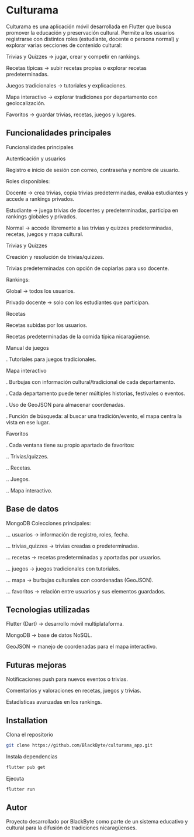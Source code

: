 # Culturama

Culturama es una aplicación móvil desarrollada en Flutter que busca promover la educación y preservación cultural.
Permite a los usuarios registrarse con distintos roles (estudiante, docente o persona normal) y explorar varias secciones de contenido cultural:

Trivias y Quizzes → jugar, crear y competir en rankings.

Recetas típicas → subir recetas propias o explorar recetas predeterminadas.

Juegos tradicionales → tutoriales y explicaciones.

Mapa interactivo → explorar tradiciones por departamento con geolocalización.

Favoritos → guardar trivias, recetas, juegos y lugares.

## Funcionalidades principales
Funcionalidades principales

Autenticación y usuarios

Registro e inicio de sesión con correo, contraseña y nombre de usuario.

Roles disponibles:

Docente → crea trivias, copia trivias predeterminadas, evalúa estudiantes y accede a rankings privados.

Estudiante → juega trivias de docentes y predeterminadas, participa en rankings globales y privados.

Normal → accede libremente a las trivias y quizzes predeterminadas, recetas, juegos y mapa cultural.

Trivias y Quizzes

Creación y resolución de trivias/quizzes.

Trivias predeterminadas con opción de copiarlas para uso docente.

Rankings:

Global → todos los usuarios.

Privado docente → solo con los estudiantes que participan.

Recetas

Recetas subidas por los usuarios.

Recetas predeterminadas de la comida típica nicaragüense.

Manual de juegos

. Tutoriales para juegos tradicionales.

Mapa interactivo

. Burbujas con información cultural/tradicional de cada departamento.

. Cada departamento puede tener múltiples historias, festivales o eventos.

. Uso de GeoJSON para almacenar coordenadas.

. Función de búsqueda: al buscar una tradición/evento, el mapa centra la vista en ese lugar.

Favoritos

. Cada ventana tiene su propio apartado de favoritos:

.. Trivias/quizzes.

.. Recetas.

.. Juegos.

.. Mapa interactivo.

## Base de datos
MongoDB
Colecciones principales:

... usuarios → información de registro, roles, fecha.

... trivias_quizzes → trivias creadas o predeterminadas.

... recetas → recetas predeterminadas y aportadas por usuarios.

... juegos → juegos tradicionales con tutoriales.

... mapa → burbujas culturales con coordenadas (GeoJSON).

... favoritos → relación entre usuarios y sus elementos guardados.

## Tecnologias utilizadas
Flutter (Dart) → desarrollo móvil multiplataforma.

MongoDB → base de datos NoSQL.

GeoJSON → manejo de coordenadas para el mapa interactivo.
## Futuras mejoras

Notificaciones push para nuevos eventos o trivias.

Comentarios y valoraciones en recetas, juegos y trivias.

Estadísticas avanzadas en los rankings.
## Installation

Clona el repositorio
```bash
git clone https://github.com/BlackByte/culturama_app.git
```
Instala dependencias
```bash
flutter pub get
```
Ejecuta
```bash
flutter run
```
## Autor

Proyecto desarrollado por BlackByte como parte de un sistema educativo y cultural para la difusión de tradiciones nicaragüenses.